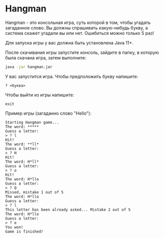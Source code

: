 # Hangman

Hangman - это консольная игра, суть которой в том, чтобы угадать загаданное слово. 
Вы должны спрашивать какую-нибудь букву, а система скажет угадали вы или нет. Ошибиться можно только 5 раз!

Для запуска игры у вас должна быть установлена Java 11+.

После скачивания игры запустите консоль, зайдите в папку, в которую была скачана игра, затем выполните:

```bash
java -jar hangman.jar
```

У вас запустится игра. Чтобы предположить букву напишите:

```
? <буква>
```

Чтобы выйти из игры напишите:

```
exit
```

Пример игры (загаданно слово "Hello"):

```
Starting Hangman game...
The word: *****
Guess a letter:
> ? l
Hit!
The word: **ll*
Guess a letter:
> ? H
Hit!
The word: H*ll*
Guess a letter:
> ? o
Hit!
The word: H*llo
Guess a letter:
> ? Q
Missed, mistake 1 out of 5
The word: H*llo
Guess a letter:
> ? l
This letter has been already asked... Mistake 2 out of 5
The word: H*llo
Guess a letter:
> ? e
You won!
Game is finished!
```